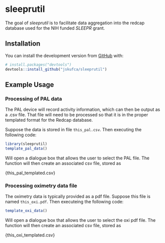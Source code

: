 
<!-- README.md is generated from README.Rmd. Please edit that file -->

# sleeprutil

<!-- badges: start -->
<!-- badges: end -->

The goal of *sleeprutil* is to facilitate data aggregation into the
redcap database used for the NIH funded *SLEEPR* grant.

## Installation

You can install the development version from
[GitHub](https://github.com/) with:

``` r
# install.packages("devtools")
devtools::install_github("jskufca/sleeprutil")
```

## Example Usage

### Processing of PAL data

The PAL device will record activity information, which can then be
output as a .csv file. That file will need to be processed so that it is
in the proper templated format for the Redcap database.

Suppose the data is stored in file `this_pal.csv`. Then executing the
following code:

``` r
library(sleeprutil)
template_pal_data()
```

Will open a dialogue box that allows the user to select the PAL file.
The function will then create an associated csv file, stored as

{this\_pal\_templated.csv}

### Processing oximetry data file

The oximetry data is typically provided as a pdf file. Suppose this file
is named `this_oxi.pdf`. Then executeing the following code:

``` r
template_oxi_data()
```

Will open a dialogue box that allows the user to select the oxi pdf
file. The function will then create an associated csv file, stored as

{this\_oxi\_templated.csv}
